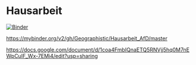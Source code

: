 # Hausarbeit

[![Binder](https://mybinder.org/badge_logo.svg)](https://mybinder.org/v2/gh/Geographistic/Hausarbeit_AfD/master)

https://mybinder.org/v2/gh/Geographistic/Hausarbeit_AfD/master

https://docs.google.com/document/d/1coa4FmbIQnaETQ5RNVjj5hq0M7nEWpCuIF_Wx-7EMi4/edit?usp=sharing
